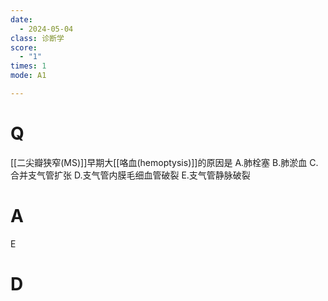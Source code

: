 ```yaml
---
date:
  - 2024-05-04
class: 诊断学
score:
  - "1"
times: 1
mode: A1

---
```



# Q
[[二尖瓣狭窄(MS)]]早期大[[咯血(hemoptysis)]]的原因是
A.肺栓塞
B.肺淤血
C.合并支气管扩张
D.支气管内膜毛细血管破裂
E.支气管静脉破裂

# A

E


# D
